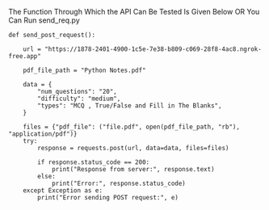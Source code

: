The Function Through Which the API Can Be Tested Is Given Below OR You Can Run send_req.py


    def send_post_request():
    
        url = "https://1878-2401-4900-1c5e-7e38-b809-c069-28f8-4ac8.ngrok-free.app"
       
        pdf_file_path = "Python Notes.pdf"
        
        data = {
            "num_questions": "20",
            "difficulty": "medium",
            "types": "MCQ , True/False and Fill in The Blanks",
        }
        
        files = {"pdf_file": ("file.pdf", open(pdf_file_path, "rb"), "application/pdf")}
        try:
            response = requests.post(url, data=data, files=files)
    
            if response.status_code == 200:
                print("Response from server:", response.text)
            else:
                print("Error:", response.status_code)
        except Exception as e:
            print("Error sending POST request:", e)

